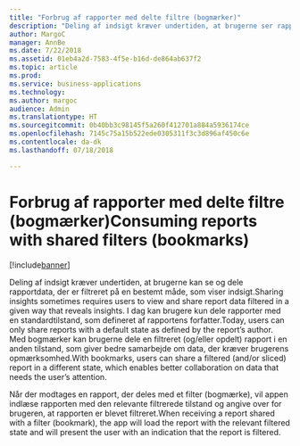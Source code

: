 ```yaml
---
title: "Forbrug af rapporter med delte filtre (bogmærker)"
description: "Deling af indsigt kræver undertiden, at brugerne ser rapportdata, der er filtreret på en bestemt måde, som viser indsigt."
author: MargoC
manager: AnnBe
ms.date: 7/22/2018
ms.assetid: 01eb4a2d-7583-4f5e-b16d-de864ab637f2
ms.topic: article
ms.prod: 
ms.service: business-applications
ms.technology: 
ms.author: margoc
audience: Admin
ms.translationtype: HT
ms.sourcegitcommit: 0b40bb3c98145f5a260f412701a884a5936174ce
ms.openlocfilehash: 7145c75a15b522ede0305311f3c3d896af450c6e
ms.contentlocale: da-dk
ms.lasthandoff: 07/18/2018

---
```

# <a name="consuming-reports-with-shared-filters-bookmarks"></a><span data-ttu-id="0e675-103">Forbrug af rapporter med delte filtre (bogmærker)</span><span class="sxs-lookup"><span data-stu-id="0e675-103">Consuming reports with shared filters (bookmarks)</span></span>


[!include[banner](../../../includes/banner.md)]

<span data-ttu-id="0e675-104">Deling af indsigt kræver undertiden, at brugerne kan se og dele rapportdata, der er filtreret på en bestemt måde, som viser indsigt.</span><span class="sxs-lookup"><span data-stu-id="0e675-104">Sharing insights sometimes requires users to view and share report data filtered in a given way that reveals insights.</span></span> <span data-ttu-id="0e675-105">I dag kan brugere kun dele rapporter med en standardtilstand, som defineret af rapportens forfatter.</span><span class="sxs-lookup"><span data-stu-id="0e675-105">Today, users can only share reports with a default state as defined by the report’s author.</span></span> <span data-ttu-id="0e675-106">Med bogmærker kan brugerne dele en filtreret (og/eller opdelt) rapport i en anden tilstand, som giver bedre samarbejde om data, der kræver brugerens opmærksomhed.</span><span class="sxs-lookup"><span data-stu-id="0e675-106">With bookmarks, users can share a filtered (and/or sliced) report in a different state, which enables better collaboration on data that needs the user’s attention.</span></span> 

<span data-ttu-id="0e675-107">Når der modtages en rapport, der deles med et filter (bogmærke), vil appen indlæse rapporten med den relevante filtrerede tilstand og angive over for brugeren, at rapporten er blevet filtreret.</span><span class="sxs-lookup"><span data-stu-id="0e675-107">When receiving a report shared with a filter (bookmark), the app will load the report with the relevant filtered state and will present the user with an indication that the report is filtered.</span></span>

